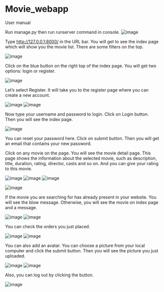 # Movie_webapp
User manual 

Run manage.py then run runserver command in console.
 ![image](https://user-images.githubusercontent.com/86921341/161579704-887901e3-d11c-45b2-873d-0fec9d86ffb9.png)


Type http://127.0.0.1:8000/ in the URL bar. You will get to see the index page which will show you the movie list. There are some filters on the top.

![image](https://user-images.githubusercontent.com/86921341/161579747-8e360d51-5f30-4d44-85d2-3a5e3637f77f.png)

 

Click on the blue button on the right top of the index page. You will get two options: login or register.

![image](https://user-images.githubusercontent.com/86921341/161579794-1927b4c4-976a-4395-8271-6440da476caa.png)

 
Let’s select Register. It will take you to the register page where you can create a new account.

 ![image](https://user-images.githubusercontent.com/86921341/161579809-ed9b8069-c9c8-41cd-b092-deff588e6340.png)
![image](https://user-images.githubusercontent.com/86921341/161579829-dfe0efb9-2043-4b58-8412-4ff4c17bf4c7.png)



 


Now type your username and password to login. Click on Login button. Then you will see the index page.
 
![image](https://user-images.githubusercontent.com/86921341/161579859-2573851d-20b1-4123-9f37-195ec14a57f9.png)


You can reset your password here. Click on submit button. Then you will get an email that contains your new password.

Click on any movie on the page. You will see the movie detail page. This page shows the information about the selected movie, such as description, title, duration, rating, director, casts and so on. And you can give your rating to this movie.

![image](https://user-images.githubusercontent.com/86921341/161580210-1c1f651e-6a14-470b-ab3c-0406221c764a.png)
![image](https://user-images.githubusercontent.com/86921341/161580230-840e932e-40d3-440d-b20b-83dff34e1ccf.png)
![image](https://user-images.githubusercontent.com/86921341/161580260-f9273996-70fd-4dcc-ae26-31ff7f70e0c8.png)

![image](https://user-images.githubusercontent.com/86921341/161580379-1f477939-f0bb-49ac-9768-3af2e9747486.png)

If the movie you are searching for has already present in your website. You will see the blow message. Otherwise, you will see the movie on index page and a message.

![image](https://user-images.githubusercontent.com/86921341/161580409-71089599-20c7-436d-a3f8-168cd47f0656.png)
![image](https://user-images.githubusercontent.com/86921341/161580441-651bef24-b1c6-4575-9788-7eb31e4fab55.png)



You can check the orders you just placed.

![image](https://user-images.githubusercontent.com/86921341/161580463-fd3df559-3ec1-4458-8a60-f8271992af58.png)
![image](https://user-images.githubusercontent.com/86921341/161580496-de3e8ac2-05ef-4e25-bbf4-991de6c1fad8.png)



You can also add an avatar. You can choose a picture from your local computer and click the submit button. Then you will see the picture you just uploaded.

 ![image](https://user-images.githubusercontent.com/86921341/161580536-b5b49748-c8f1-4c15-b955-4a8e6b958e63.png)
![image](https://user-images.githubusercontent.com/86921341/161580596-fdf3f35c-8fe3-4a9d-b9fd-db5fb4ddb685.png)


Also, you can log out by clicking the button.

 ![image](https://user-images.githubusercontent.com/86921341/161580632-fbffbc80-b200-43c1-906b-e9a0f8e64f9b.png)




